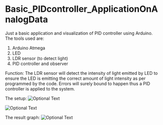 # Basic_PIDcontroller_ApplicationOnAnalogData
 Just a basic application and visualization of PID controller using Arduino.
 The tools used are:
 1. Arduino Atmega
 2. LED
 3. LDR sensor (to detect light)
 4. PID controller and observer
 
 Function:
 The LDR sensor will detect the intensity of light emitted by LED to ensure the LED is emitting the correct amount of light intensity as per programmed by the code.
 Errors will surely bound to happen thus a PID controller is applied to the system.
 
 The setup:
 ![Optional Text](../master/Figures/S1.jpg)
 
 ![Optional Text](../master/Figrues/S2.jpg)
 
 The result graph:
 ![Optional Text](../master/Figures/S4.jpg)
